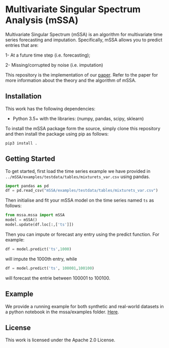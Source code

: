 # Multivariate Singular Spectrum Analysis (mSSA)

Multivariate Singular Spectrum (mSSA) is an algorithm for multivariate time series forecasting and imputation. 
Specifically, mSSA allows you to predict entries that are:

1- At a future time step (i.e. forecasting);

2- Missing/corrupted by noise (i.e. imputation)


This repository is the implementation of our [paper](https://arxiv.org/abs/2006.13448). Refer to the paper for  more information about the theory and the algorithm of mSSA.  



## Installation
This work has the following dependencies:

- Python 3.5+ with the libraries: (numpy, pandas, scipy, sklearn)
 

To install the mSSA package form the source, simply clone this repository and then install the package using pip as follows:

```
pip3 install .
``` 

## Getting Started
To get started, first load the time series example we have provided in `../mSSA/examples/testdata/tables/mixturets_var.csv` using pandas.

```python
import pandas as pd
df = pd.read_csv("mSSA/examples/testdata/tables/mixturets_var.csv")
```
Then initialise and fit your  mSSA model on the time series named `ts` as follows:
 
```python
from mssa.mssa import mSSA
model = mSSA()
model.update(df.loc[:,['ts']]) 
```
Then you can impute or forecast any entry using the predict function. For example:

```python
df = model.predict('ts',1000)
```

will impute the 1000th entry, while 
```python
df = model.predict('ts', 100001,100100)
```

will forecast the entrie between 100001 to 100100.

## Example
We provide a running example for both synthetic and real-world datasets in a python notebook in the mssa/examples folder. [Here](/mssa/examples/mSSA_notebook_example.ipynb).
## License 
This work is licensed under the Apache 2.0 License. 
